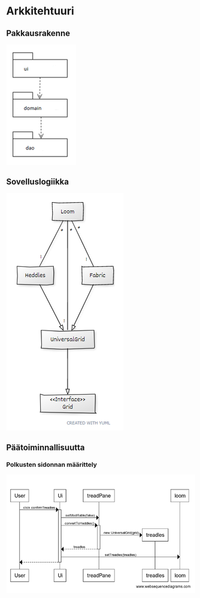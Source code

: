 # Arkkitehtuuri

## Pakkausrakenne

![pakkauskuva](https://github.com/emmakamutta/ot-harjoitustyo/blob/master/dokumentaatio/pakkauskaavio.png)

## Sovelluslogiikka

![luokkakaavio](https://github.com/emmakamutta/ot-harjoitustyo/blob/master/dokumentaatio/luokkakaavio.png)

## Päätoiminnallisuutta
### Polkusten sidonnan määrittely
![sekvenssi](https://github.com/emmakamutta/ot-harjoitustyo/blob/master/dokumentaatio/polkusten_varmistussekvenssi.png)
